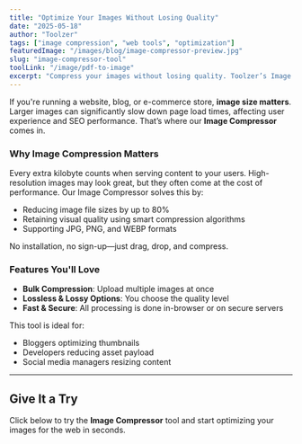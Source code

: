 ```yaml
---
title: "Optimize Your Images Without Losing Quality"
date: "2025-05-18"
author: "Toolzer"
tags: ["image compression", "web tools", "optimization"]
featuredImage: "/images/blog/image-compressor-preview.jpg"
slug: "image-compressor-tool"
toolLink: "/image/pdf-to-image"
excerpt: "Compress your images without losing quality. Toolzer’s Image Compressor helps you speed up your website, improve SEO, and save storage—all with a simple drag-and-drop interface."
---
```


If you're running a website, blog, or e-commerce store, **image size matters**. Larger images can significantly slow down page load times, affecting user experience and SEO performance. That’s where our **Image Compressor** comes in.

### Why Image Compression Matters

Every extra kilobyte counts when serving content to your users. High-resolution images may look great, but they often come at the cost of performance. Our Image Compressor solves this by:

- Reducing image file sizes by up to 80%
- Retaining visual quality using smart compression algorithms
- Supporting JPG, PNG, and WEBP formats

No installation, no sign-up—just drag, drop, and compress.

### Features You'll Love

- **Bulk Compression**: Upload multiple images at once
- **Lossless & Lossy Options**: You choose the quality level
- **Fast & Secure**: All processing is done in-browser or on secure servers

This tool is ideal for:

- Bloggers optimizing thumbnails
- Developers reducing asset payload
- Social media managers resizing content

---

## Give It a Try

Click below to try the **Image Compressor** tool and start optimizing your images for the web in seconds.
